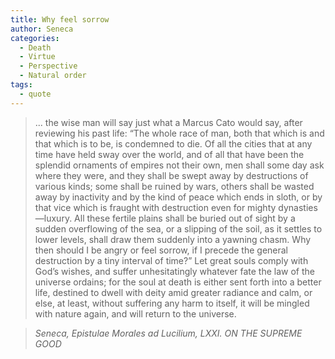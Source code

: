 ```yaml
---
title: Why feel sorrow
author: Seneca
categories:
  - Death
  - Virtue
  - Perspective
  - Natural order
tags:
  - quote
---
```

> ... the wise man will say just what a Marcus Cato would say, after reviewing his past life: “The whole race of man, both that which is and that which is to be, is condemned to die. Of all the cities that at any time have held sway over the world, and of all that have been the splendid ornaments of empires not their own, men shall some day ask where they were, and they shall be swept away by destructions of various kinds; some shall be ruined by wars, others shall be wasted away by inactivity and by the kind of peace which ends in sloth, or by that vice which is fraught with destruction even for mighty dynasties—luxury. All these fertile plains shall be buried out of sight by a sudden overflowing of the sea, or a slipping of the soil, as it settles to lower levels, shall draw them suddenly into a yawning chasm. Why then should I be angry or feel sorrow, if I precede the general destruction by a tiny interval of time?” Let great souls comply with God’s wishes, and suffer unhesitatingly whatever fate the law of the universe ordains; for the soul at death is either sent forth into a better life, destined to dwell with deity amid greater radiance and calm, or else, at least, without suffering any harm to itself, it will be mingled with nature again, and will return to the universe.

> <cite>Seneca, Epistulae Morales ad Lucilium, LXXI. ON THE SUPREME GOOD</cite>
